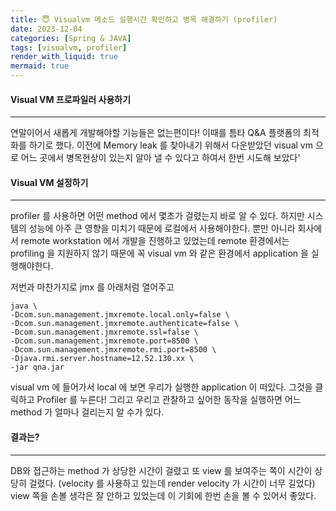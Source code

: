 ```yaml
---
title: 😇 Visualvm 메소드 실행시간 확인하고 병목 해결하기 (profiler)
date: 2023-12-04
categories: [Spring & JAVA]
tags: [visualvm, profiler]
render_with_liquid: true
mermaid: true
---
```

#### Visual VM 프로파일러 사용하기
---
연말이어서 새롭게 개발해야할 기능들은 없는편이다! 이때를 틈타 Q&A 플랫폼의 최적화를 하기로 했다. 이전에 Memory leak 를 찾아내기 위해서 다운받았던 visual vm 으로 어느 곳에서 병목현상이 있는지 알아 낼 수 있다고 하여서 한번 시도해 보았다'

#### Visual VM 설정하기
---
profiler 를 사용하면 어떤 method 에서 몇초가 걸렸는지 바로 알 수 있다. 하지만 시스템의 성능에 아주 큰 영향을 미치기 때문에 로컬에서 사용해야한다. 뿐만 아니라 회사에서 remote workstation 에서 개발을 진행하고 있었는데 remote 환경에서는 profiling 을 지원하지 않기 때문에 꼭 visual vm 와 같은 환경에서 application 을 실행해야한다.

저번과 마찬가지로 jmx 를 아래처럼 열어주고

```
java \
-Dcom.sun.management.jmxremote.local.only=false \
-Dcom.sun.management.jmxremote.authenticate=false \
-Dcom.sun.management.jmxremote.ssl=false \
-Dcom.sun.management.jmxremote.port=8500 \
-Dcom.sun.management.jmxremote.rmi.port=8500 \
-Djava.rmi.server.hostname=12.52.130.xx \
-jar qna.jar
```

visual vm 에 들어가서 local 에 보면 우리가 실행한 application 이 떠있다. 그것을 클릭하고 Profiler 를 누른다! 그리고 우리고 관찰하고 싶어한 동작을 실행하면 어느 method 가 얼마나 걸리는지 알 수가 있다.

#### 결과는?
---
DB와 접근하는 method 가 상당한 시간이 걸렸고 또 view 를 보여주는 쪽이 시간이 상당히 걸렸다. (velocity 를 사용하고 있는데 render velocity 가 시간이 너무 길었다) view 쪽을 손볼 생각은 잘 안하고 있었는데 이 기회에 한번 손을 볼 수 있어서 좋았다.
